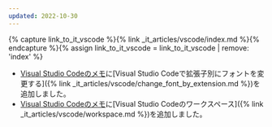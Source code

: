 ```yaml
---
updated: 2022-10-30
---
```

{% capture link_to_it_vscode %}{% link _it_articles/vscode/index.md %}{% endcapture %}{% assign link_to_it_vscode = link_to_it_vscode | remove: 'index' %}

- [Visual Studio Codeのメモ]({{link_to_it_vscode}})に[Visual Studio Codeで拡張子別にフォントを変更する]({% link _it_articles/vscode/change_font_by_extension.md %})を追加しました。
- [Visual Studio Codeのメモ]({{link_to_it_vscode}})に[Visual Studio Codeのワークスペース]({% link _it_articles/vscode/workspace.md %})を追加しました。